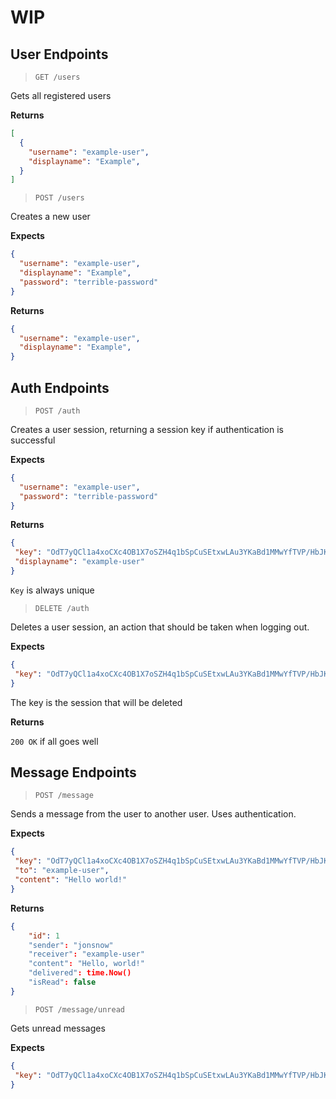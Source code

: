 # WIP

## User Endpoints

> `GET /users`

Gets all registered users

**Returns**

```json
[
  {
    "username": "example-user",
    "displayname": "Example",
  }
]
```

> `POST /users`

Creates a new user

**Expects** 

```json
{ 
  "username": "example-user", 
  "displayname": "Example", 
  "password": "terrible-password" 
}
```

**Returns** 

```json
{ 
  "username": "example-user",
  "displayname": "Example",
}
```

## Auth Endpoints

> `POST /auth`

Creates a user session, returning a session key if
authentication is successful

**Expects**

```json
{
  "username": "example-user",
  "password": "terrible-password"
}
```

**Returns**

```json
{
 "key": "OdT7yQCl1a4xoCXc4OB1X7oSZH4q1bSpCuSEtxwLAu3YKaBd1MMwYfTVP/HbJKZJiNQKayi",
 "displayname": "example-user"
}
```

`Key` is always unique

> `DELETE /auth`

Deletes a user session, an action that should be taken when
logging out.

**Expects**

```json
{
 "key": "OdT7yQCl1a4xoCXc4OB1X7oSZH4q1bSpCuSEtxwLAu3YKaBd1MMwYfTVP/HbJKZJiNQKayi"
}
```

The key is the session that will be deleted

**Returns**

`200 OK` if all goes well

## Message Endpoints

> `POST /message`

Sends a message from the user to another user. Uses
authentication.

**Expects**

```json
{
 "key": "OdT7yQCl1a4xoCXc4OB1X7oSZH4q1bSpCuSEtxwLAu3YKaBd1MMwYfTVP/HbJKZJiNQKayi",
 "to": "example-user",
 "content": "Hello world!"
}
```

**Returns**

```json
{
	"id": 1
	"sender": "jonsnow"
	"receiver": "example-user"
	"content": "Hello, world!"
	"delivered": time.Now()
	"isRead": false
}
```

> `POST /message/unread`

Gets unread messages

**Expects**

```json
{
 "key": "OdT7yQCl1a4xoCXc4OB1X7oSZH4q1bSpCuSEtxwLAu3YKaBd1MMwYfTVP/HbJKZJiNQKayi",
}
